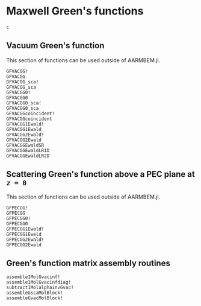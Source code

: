 # Maxwell Green's functions

```@docs
c
```

## Vacuum Green's function

This section of functions can be used outside of AARMBEM.jl.

```@docs
GFVACGG!
GFVACGG
GFVACGG_sca!
GFVACGG_sca
GFVACGG0!
GFVACGG0
GFVACGG0_sca!
GFVACGG0_sca
GFVACGGcoincident!
GFVACGGcoincident
GFVACGG1Ewald!
GFVACGG1Ewald
GFVACGG2Ewald!
GFVACGG2Ewald
GFVACGGEwaldSR
GFVACGGEwaldLR1D
GFVACGGEwaldLR2D
```

## Scattering Green's function above a PEC plane at ``z = 0``

This section of functions can be used outside of AARMBEM.jl.

```@docs
GFPECGG!
GFPECGG
GFPECGG0!
GFPECGG0
GFPECGG1Ewald!
GFPECGG1Ewald
GFPECGG2Ewald!
GFPECGG2Ewald
```

## Green's function matrix assembly routines

```@docs
assemble1MolGvacinf!
assemble1MolGvacinfdiag!
subtract1MolalphainvGvac!
assembleGscaMolBlock!
assembleGvacMolBlock!
```